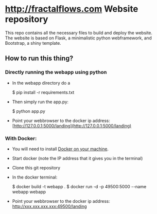 # http://fractalflows.com Website repository
This repo contains all the necessary files to build and deploy the website.
The website is based on Flask, a minimalistic python webframework, and Bootstrap, a shiny template.

## How to run this thing?


### Directly running the webapp using python
* In the webapp directory do a
    
    $ pip install -r requirements.txt

* Then simply run the app.py:

    $ python app.py

* Point your webbrowser to the docker ip address: [http://127.0.0.1:5000/landing](http://127.0.0.1:5000/landing)

### With Docker:
* You will need to install [Docker on your machine](http://docs.docker.com/installation/windows/). 
* Start docker (note the IP address that it gives you in the terminal)
* Clone this git repository
* In the docker terminal:

    $ docker build -t webapp .
    $ docker run -d -p 49500:5000 --name webapp webapp

* Point your webbrowser to the docker ip address: http://xxx.xxx.xxx.xxx:49500/landing
